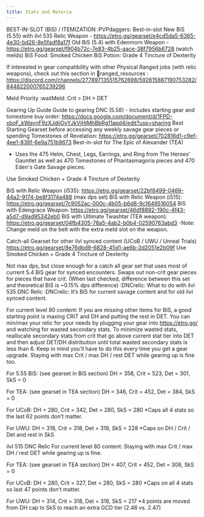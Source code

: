 ```yaml
---
title: Stats and Materia
---
```

BEST-IN-SLOT (BiS) / ITEMIZATION :PVPdaggers: 
Best-in-slot
New BiS (5.55) with ilvl 535 Relic Weapon - https://etro.gg/gearset/e4cd5da5-6365-4e30-bd26-8e5fadf8a17f
Old BiS (5.4) with Edenmorn Weapon - https://etro.gg/gearset/f904b72c-7e83-4b25-aace-38f7956b6728 (watch melds)
BiS Food: Smoked Chicken
BiS Potion: Grade 4 Tincture of Dexterity

If interested in gear compatibility with other Physical Ranged jobs (with relic weapons), check out this section in 📕ranged_resources : https://discord.com/channels/277897135515762698/592615887190753282/844822000765239296

Meld Priority :waitMeld: 
Crit > DH > DET

Gearing Up Guide
Guide to gearing DNC (5.58) - includes starting gear and tomestone buy order: https://docs.google.com/document/d/1FPD-xboF_kWqynF9zXJdijOyYJkVjHjMhBbRg11apd4/edit?usp=sharing
Best Starting Gearset before accessing any weekly savage gear pieces or spending Tomestones of Revelation: https://etro.gg/gearset/702816d1-c9ef-4ee1-836f-6e9a751b9673
Best-in-slot for The Epic of Alexander (TEA)
- Uses the 475 Helm, Chest, Legs, Earrings, and Ring from The Heroes' Gauntlet as well as 470 Tomestones of Phantasmagoria pieces and 470 Eden's Gate Savage pieces.

Use Smoked Chicken + Grade 4 Tincture of Dexterity

BiS with Relic Weapon (i535): https://etro.gg/gearset/22bf8499-0469-44a2-9174-be8f3174a488 (max dps set)
BiS with Relic Weapon (i515): https://etro.gg/gearset/7c9052ac-000c-4b05-b6d8-9c1649516054 
BiS with Edengrace Weapon: https://etro.gg/gearset/46df8892-190c-4f43-a5d7-d9ad95342eb0
BiS with Ultimate Twashtar (TEA weapon): https://etro.gg/gearset/04fb4305-78a5-4ab2-b0b4-02590763abd3
-Note: Change meld on the belt with the extra meld slot on the weapon. 

Catch-all Gearset for other ilvl synced content (UCoB / UWU / Unreal Trials)
https://etro.gg/gearset/8e76dbd9-6828-45d1-ae6b-2d2051e2b09f
Use Smoked Chicken + Grade 4 Tincture of Dexterity

Not max dps, but close enough for a catch all gear set that uses most of current 5.4 BiS gear for synced encounters. Swaps out non-crit gear pieces for pieces that have crit. (When last checked, difference between this set and theoretical BiS is ~0.15% dps difference)
:DNCrelic: What to do with ilvl 535 DNC Relic :DNCrelic: 
It’s BiS for current savage content and for old ilvl synced content.

For current level 80 content:
If you are missing other items for BiS, a good starting point is maxing CRIT and DH and putting the rest in DET. You can min/max your relic for your needs by plugging your gear into https://etro.gg/ and watching for wasted secondary stats. To minimize wasted stats, reallocate secondary stats from crit that go above current stat tier into DET and then adjust DET/DH distribution until total wasted secondary stats is less than 6. Keep in mind you'll have to do this every time you get a gear upgrade. Staying with max Crit / max DH / rest DET while gearing up is fine too.

For 5.55 BiS: (see gearset in BiS section)
DH = 358, Crit = 523, Det = 301, SkS = 0

For TEA: (see gearset in TEA section)
DH = 346, Crit = 452, Det = 384, SkS = 0

For UCoB: 
DH = 280, Crit = 342, Det = 280, SkS = 280 *Caps all 4 stats so the last 62 points don’t matter. 

For UWU: 
DH = 318, Crit = 318, Det = 318, SkS = 228 *Caps on DH / Crit / Det and rest in SkS

ilvl 515 DNC Relic
For current level 80 content: 
Staying with max Crit / max DH / rest DET while gearing up is fine.

For TEA: (see gearset in TEA section)
DH = 407, Crit = 452, Det = 308, SkS = 0 

For UCoB: 
DH = 280, Crit = 327, Det = 280, SkS = 280 *Caps on all 4 stats so last 47 points don’t matter. 

For UWU: 
DH = 314, Crit = 318, Det = 318, SkS = 217 *4 points are moved from DH cap to SkS to reach an extra GCD tier (2.46 vs. 2.47)

